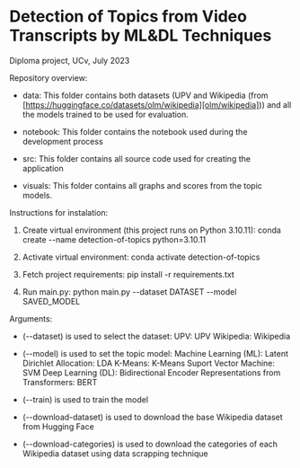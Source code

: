 # Detection of Topics from Video Transcripts by ML&DL Techniques

Diploma project, UCv, July 2023


Repository overview:


- data:
    This folder contains both datasets (UPV and Wikipedia (from [https://huggingface.co/datasets/olm/wikipedia][olm/wikipedia])) and all the models trained to be used for evaluation.

- notebook:
    This folder contains the notebook used during the development process

- src:
    This folder contains all source code used for creating the application

- visuals:
      This folder contains all graphs and scores from the topic models.

Instructions for instalation:


1. Create virtual environment (this project runs on Python 3.10.11):
    conda create --name detection-of-topics python=3.10.11


3. Activate virtual environment:
    conda activate detection-of-topics


3. Fetch project requirements:
    pip install -r requirements.txt


4. Run main.py:
    python main.py --dataset DATASET --model SAVED_MODEL


Arguments:
- (--dataset) is used to select the dataset:
    UPV: UPV
    Wikipedia: Wikipedia

- (--model) is used to set the topic model:
    Machine Learning (ML):
        Latent Dirichlet Allocation: LDA
        K-Means: K-Means
        Suport Vector Machine: SVM
    Deep Learning (DL):
        Bidirectional Encoder Representations from Transformers: BERT

- (--train) is used to train the model

- (--download-dataset) is used to download the base Wikipedia dataset from Hugging Face

- (--download-categories) is used to download the categories of each Wikipedia dataset using data scrapping technique